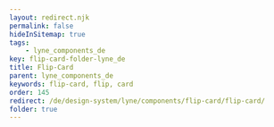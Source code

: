 ```yaml
---
layout: redirect.njk
permalink: false
hideInSitemap: true
tags: 
    - lyne_components_de
key: flip-card-folder-lyne_de
title: Flip-Card
parent: lyne_components_de
keywords: flip-card, flip, card
order: 145
redirect: /de/design-system/lyne/components/flip-card/flip-card/
folder: true
---
```

